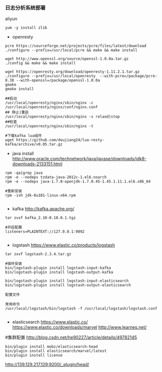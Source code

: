 ### 日志分析系统部署

aliyun
```
yum -y install zlib
```


- openresty
```
pcre https://sourceforge.net/projects/pcre/files/latest/download
./configure --prefix=/usr/local/pcre && make && make install

wget http://www.openssl.org/source/openssl-1.0.0a.tar.gz
./config && make && make install

wget https://openresty.org/download/openresty-1.11.2.1.tar.gz
./configure --prefix=/usr/local/openresty  --with-pcre=/package/pcre-8.38 --with-openssl=/package/openssl-1.0.0a
gmake
gmake install

##启动
/usr/local/openresty/nginx/sbin/nginx -c /usr/local/openresty/nginx/conf/nginx.conf
## 停止|重启
/usr/local/openresty/nginx/sbin/nginx -s relaod|stop
##检查
/usr/local/openresty/nginx/sbin/nginx -t

#下载kafka lua组件
wget https://github.com/doujiang24/lua-resty-kafka/archive/v0.05.tar.gz

```


- java install
http://www.oracle.com/technetwork/java/javase/downloads/jdk8-downloads-2133151.html
```
rpm -qa|grep java
rpm -e --nodeps tzdata-java-2012c-1.el6.noarch  
rpm -e --nodeps java-1.7.0-openjdk-1.7.0.45-1.45.1.11.1.el6.x86_64

#重新安装
rpm -ivh jdk-8u101-linux-x64.rpm


```


- kafka
http://kafka.apache.org/
```
tar zvxf kafka_2.10-0.10.0.1.tgz

#开启配置
listeners=PLAINTEXT://127.0.0.1:9092


```

- logstash
https://www.elastic.co/products/logstash
```
tar zxvf logstash-2.3.4.tar.gz

#插件安装
bin/logstash-plugin install logstash-input-kafka
bin/logstash-plugin install logstash-output-kafka

bin/logstash-plugin install logstash-input-elasticsearch
bin/logstash-plugin install logstash-output-elasticsearch

配置文件

常用命令
/usr/local/logstash/bin/logstash -f /usr/local/logstash/logstash.conf


```


- elasticsearch
https://www.elastic.co/
https://www.elastic.co/downloads/marvel
http://www.learnes.net/

#集群配置
http://blog.csdn.net/he90227/article/details/49782145
```
bin/plugin install mobz/elasticsearch-head
bin/plugin install elasticsearch/marvel/latest
bin/plugin install license
```
http://139.129.217.129:9200/_plugin/head/


